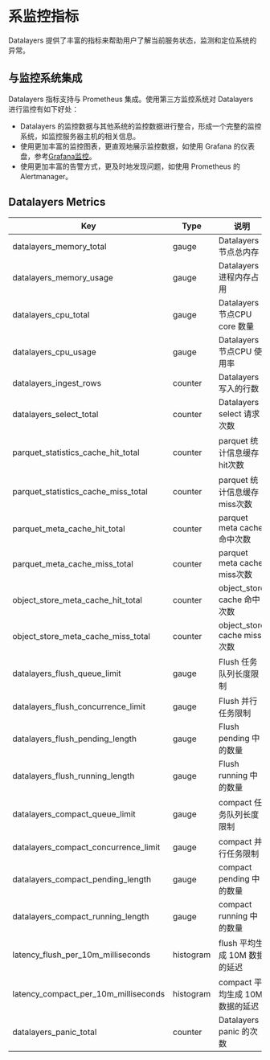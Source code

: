 # 系监控指标
Datalayers 提供了丰富的指标来帮助用户了解当前服务状态，监测和定位系统的异常。


## 与监控系统集成 ​

Datalayers 指标支持与 Prometheus 集成。使用第三方监控系统对 Datalayers 进行监控有如下好处：

* Datalayers 的监控数据与其他系统的监控数据进行整合，形成一个完整的监控系统，如监控服务器主机的相关信息。
* 使用更加丰富的监控图表，更直观地展示监控数据，如使用 Grafana 的仪表盘，参考[Grafana监控](./system-monitor-grafana.md)。
* 使用更加丰富的告警方式，更及时地发现问题，如使用 Prometheus 的 Alertmanager。

## Datalayers Metrics
| Key                                        | Type             |  说明                             |
| -------------------------------------------| ---------------- | -------------------------------- |
| datalayers_memory_total                    | gauge            | Datalayers 节点总内存              |
| datalayers_memory_usage                    | gauge            | Datalayers 进程内存占用            |
| datalayers_cpu_total                       | gauge            | Datalayers 节点CPU core 数量       |
| datalayers_cpu_usage                       | gauge            | Datalayers 节点CPU 使用率          |
| datalayers_ingest_rows                     | counter          | Datalayers 写入的行数              |
| datalayers_select_total                    | counter          | Datalayers select 请求次数         |
| parquet_statistics_cache_hit_total         | counter          | parquet 统计信息缓存hit次数         |
| parquet_statistics_cache_miss_total        | counter          | parquet 统计信息缓存miss次数         |
| parquet_meta_cache_hit_total               | counter          | parquet meta cache 命中次数         |
| parquet_meta_cache_miss_total              | counter          | parquet meta cache miss次数        |
| object_store_meta_cache_hit_total          | counter          | object_store cache 命中次数         |
| object_store_meta_cache_miss_total         | counter          | object_store cache miss次数        |
| datalayers_flush_queue_limit               | gauge            | Flush 任务队列长度限制               |
| datalayers_flush_concurrence_limit         | gauge            | Flush 并行任务限制                  |
| datalayers_flush_pending_length            | gauge            | Flush pending 中的数量              |
| datalayers_flush_running_length            | gauge            | Flush running 中的数量              |
| datalayers_compact_queue_limit             | gauge            | compact 任务队列长度限制              |
| datalayers_compact_concurrence_limit       | gauge            | compact 并行任务限制                 |
| datalayers_compact_pending_length          | gauge            | compact pending 中的数量            |
| datalayers_compact_running_length          | gauge            | compact running 中的数量            |
| latency_flush_per_10m_milliseconds         | histogram        | flush 平均生成 10M 数据的延迟         |
| latency_compact_per_10m_milliseconds       | histogram        | compact 平均生成 10M 数据的延迟       |
| datalayers_panic_total                     | counter          | Datalayers panic 的次数            |
